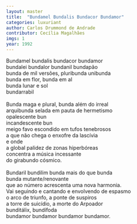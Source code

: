 ```yaml
---
layout: master
title:  "Bundamel Bundalis Bundacor Bundamor"
categories: luxuriant
author: Carlos Drummond de Andrade
contributor: Cecília Magalhães
imgs: 1
year: 1992
---
```


Bundamel bundalis bundacor bundamor  
bundalei bundalor bundanil bundapão  
bunda de mil versões, pluribunda unibunda  
bunda em flor, bunda em al  
bunda lunar e sol  
bundarrabil  
   
Bunda maga e plural, bunda além do irreal  
arquibunda selada em pauta de hermetismo  
opalescente bun  
incandescente bun  
meigo favo escondido em tufos tenebrosos  
a que não chega o enxofre da lascívia  
e onde  
a global palidez de zonas hiperbóreas  
concentra a música incessante  
do girabundo cósmico.  
   
Bundaril bundilim bunda mais do que bunda  
bunda mutante/renovante  
que ao número acrescenta uma nova harmonia.  
Vai seguindo e cantando e envolvendo de espasmo  
o arco de triunfo, a ponte de suspiros  
a torre de suicídio, a morte do Arpoador  
bunditálix, bundífoda  
bundamor bundamor bundamor bundamor.  


